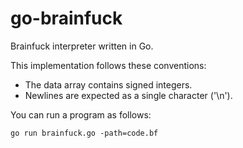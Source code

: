 go-brainfuck
============

Brainfuck interpreter written in Go.

This implementation follows these conventions:

- The data array contains signed integers.
- Newlines are expected as a single character ('\n').

You can run a program as follows:

    go run brainfuck.go -path=code.bf

